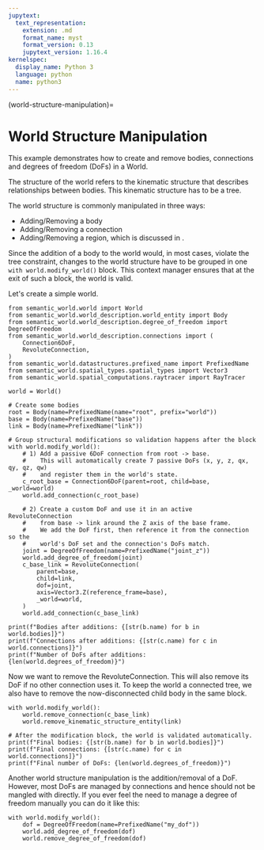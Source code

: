 ```yaml
---
jupytext:
  text_representation:
    extension: .md
    format_name: myst
    format_version: 0.13
    jupytext_version: 1.16.4
kernelspec:
  display_name: Python 3
  language: python
  name: python3
---
```


(world-structure-manipulation)=
# World Structure Manipulation

This example demonstrates how to create and remove bodies, connections and degrees
of freedom (DoFs) in a World.

The structure of the world refers to the kinematic structure that describes relationships between bodies.
This kinematic structure has to be a tree.

The world structure is commonly manipulated in three ways:
- Adding/Removing a body
- Adding/Removing a connection
- Adding/Removing a region, which is discussed in [](regions).

Since the addition of a body to the world would, in most cases, violate the tree constraint, changes to the world structure have to be grouped in one
`with world.modify_world()` block. This context manager ensures that at the exit of such a block, the world is valid.

Let's create a simple world.

```{code-cell} ipython3
from semantic_world.world import World
from semantic_world.world_description.world_entity import Body
from semantic_world.world_description.degree_of_freedom import DegreeOfFreedom
from semantic_world.world_description.connections import (
    Connection6DoF,
    RevoluteConnection,
)
from semantic_world.datastructures.prefixed_name import PrefixedName
from semantic_world.spatial_types.spatial_types import Vector3
from semantic_world.spatial_computations.raytracer import RayTracer

world = World()

# Create some bodies
root = Body(name=PrefixedName(name="root", prefix="world"))
base = Body(name=PrefixedName("base"))
link = Body(name=PrefixedName("link"))

# Group structural modifications so validation happens after the block
with world.modify_world():
    # 1) Add a passive 6DoF connection from root -> base.
    #    This will automatically create 7 passive DoFs (x, y, z, qx, qy, qz, qw)
    #    and register them in the world's state.
    c_root_base = Connection6DoF(parent=root, child=base, _world=world)
    world.add_connection(c_root_base)

    # 2) Create a custom DoF and use it in an active RevoluteConnection
    #    from base -> link around the Z axis of the base frame.
    #    We add the DoF first, then reference it from the connection so the
    #    world's DoF set and the connection's DoFs match.
    joint = DegreeOfFreedom(name=PrefixedName("joint_z"))
    world.add_degree_of_freedom(joint)
    c_base_link = RevoluteConnection(
        parent=base,
        child=link,
        dof=joint,
        axis=Vector3.Z(reference_frame=base),
        _world=world,
    )
    world.add_connection(c_base_link)

print(f"Bodies after additions: {[str(b.name) for b in world.bodies]}")
print(f"Connections after additions: {[str(c.name) for c in world.connections]}")
print(f"Number of DoFs after additions: {len(world.degrees_of_freedom)}")
```

Now we want to remove the RevoluteConnection. This will also remove its DoF if no other connection uses it.
To keep the world a connected tree, we also have to remove the now-disconnected child body in the same block.

```{code-cell} ipython3
with world.modify_world():
    world.remove_connection(c_base_link)
    world.remove_kinematic_structure_entity(link)

# After the modification block, the world is validated automatically.
print(f"Final bodies: {[str(b.name) for b in world.bodies]}")
print(f"Final connections: {[str(c.name) for c in world.connections]}")
print(f"Final number of DoFs: {len(world.degrees_of_freedom)}")
```

Another world structure manipulation is the addition/removal of a DoF.
However, most DoFs are managed by connections and hence should not be mangled with directly.
If you ever feel the need to manage a degree of freedom manually you can do it like this:

```{code-cell} ipython3
with world.modify_world():
    dof = DegreeOfFreedom(name=PrefixedName("my_dof"))
    world.add_degree_of_freedom(dof)
    world.remove_degree_of_freedom(dof)
```

